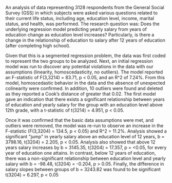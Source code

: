 An analysis of data representing 3128 respondents from the General Social Survey (GSS) in which subjects were asked various questions related to their current life status, including age, education level, income, marital status, and health, was performed. The research question was: Does the underlying regression model predicting yearly salary from years of education change as education level increases? Particularly, is there a change in the relationship of education to salary after 12 years of education (after completing high school).

Given that this is a segmented regression problem, the data was first coded to represent the two groups to be analyzed. Next, an initial regression model was run to discover any potential violations in the data with our assumptions (linearity, homoscedasticity, no outliers). The model reported an F-statistic of F(3,3214) = 83.71, p < 0.05, and an R^2 of 7.24%. From this model, homoscedastic behavior in the data and the absence of unexpected colinearity were confirmed. In addition, 10 outliers were found and deleted as they reported a Cook’s distance of greater that 0.02. The first model gave an indication that there exists a significant relationship between years of education and yearly salary for the group with an education level above 12th grade, with a t-statistic of t(3214) = 4.951, p < 0.05.

Once it was confirmed that the basic data assumptions were met, and outliers were removed, the model was re-run to observe an increase in the F-statistic (F(3,3204) = 134.5, p < 0.05) and R^2 = 11.2%.  Analysis showed a significant "jump" in yearly salary above an education level of 12 years, b = 3798.16, t(3204) = 2.205, p < 0.05. Analysis also showed that above 12 years salary increases by b = 3145.35, t(3204) = 17.357, p = <0.05, for every year of education one attains. In contrast, below 12 years of education, there was a non-significant relationship between education level and yearly salary with b = -98.48, t(3204) = -0.204, p > 0.05. Finally, the difference in salary slopes between groups of b = 3243.82 was found to be significant t(3204) = 6.297, p < 0.05
